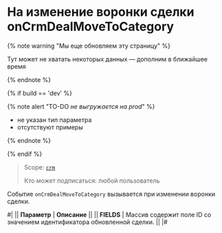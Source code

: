 # На изменение воронки сделки onCrmDealMoveToCategory

{% note warning "Мы еще обновляем эту страницу" %}

Тут может не хватать некоторых данных — дополним в ближайшее время

{% endnote %}

{% if build == 'dev' %}

{% note alert "TO-DO _не выгружается на prod_" %}

- не указан тип параметра
- отсутствуют примеры

{% endnote %}

{% endif %}

> Scope: [`crm`](../../../scopes/permissions.md)
>
> Кто может подписаться: любой пользователь

Событие `onCrmDealMoveToCategory` вызывается при изменении воронки сделки.

#|
|| **Параметр** | **Описание** ||
|| **FIELDS** | Массив содержит поле ID со значением идентификатора обновленной сделки. ||
|#